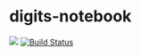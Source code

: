 # digits-notebook

[![](https://images.microbadger.com/badges/image/puteulanus/digits-notebook.svg)](https://microbadger.com/images/puteulanus/digits-notebook "Get your own image badge on microbadger.com")
[![Build Status](https://travis-ci.com/puteulanus/digits-notebook.svg?branch=master)](https://travis-ci.com/puteulanus/puteulanus/digits-notebook)
